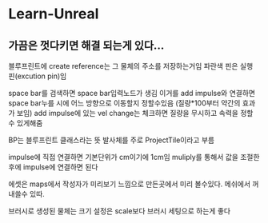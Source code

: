 # Learn-Unreal

## 가끔은 껏다키면 해결 되는게 있다...

블루프린트에 create reference는 그 물체의 주소를 저장하는거임
파란색 핀은 실행 핀(excution pin)임

space bar를 검색하면 space bar입력노드가 생김 
이거를 add impulse와 연결하면 space bar누를 시에 어느 방향으로 이동할지 정할수있음
(질량*100부터 약간의 효과가 보임)
add impulse에 있는 vel change는 체크하면 질량을 무시하고 속력을 정할 수 있게해줌

BP는 블루프린트 클래스라는 뜻
발사체를 주로 ProjectTile이라고 부름

impulse에 직접 연결하면 기본단위가 cm이기에 1cm임
muliply를 통해서 값을 조절한 후에 impulse에 연결하면 된다


에셋은 maps에서 작성자가 미리보기 느낌으로 만든곳에서 미리 볼수있다.
메쉬에서 꺼내쓸수 있따.

브러시로 생성된 물체는 크기 설정은 scale보다 브러시 세팅으로 하는게 좋다
